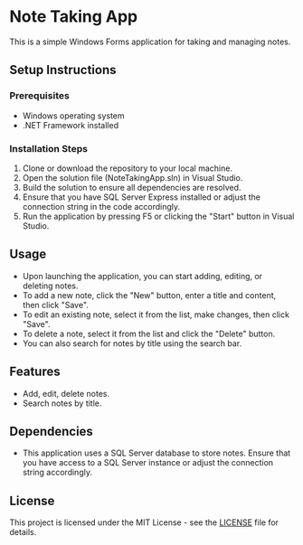 # Note Taking App

This is a simple Windows Forms application for taking and managing notes.

## Setup Instructions

### Prerequisites
- Windows operating system
- .NET Framework installed

### Installation Steps
1. Clone or download the repository to your local machine.
2. Open the solution file (NoteTakingApp.sln) in Visual Studio.
3. Build the solution to ensure all dependencies are resolved.
4. Ensure that you have SQL Server Express installed or adjust the connection string in the code accordingly.
5. Run the application by pressing F5 or clicking the "Start" button in Visual Studio.

## Usage
- Upon launching the application, you can start adding, editing, or deleting notes.
- To add a new note, click the "New" button, enter a title and content, then click "Save".
- To edit an existing note, select it from the list, make changes, then click "Save".
- To delete a note, select it from the list and click the "Delete" button.
- You can also search for notes by title using the search bar.

## Features
- Add, edit, delete notes.
- Search notes by title.

## Dependencies
- This application uses a SQL Server database to store notes. Ensure that you have access to a SQL Server instance or adjust the connection string accordingly.

## License
This project is licensed under the MIT License - see the [LICENSE](LICENSE) file for details.
